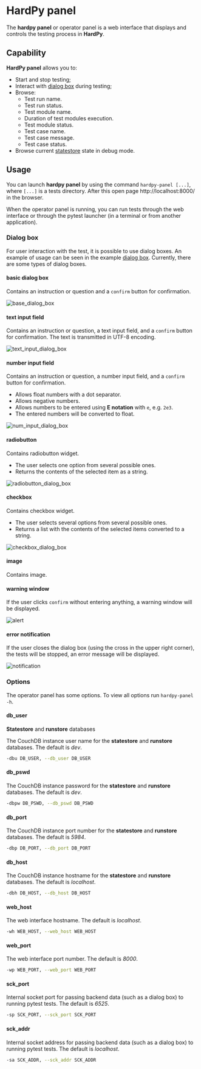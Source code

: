 # HardPy panel

The **hardpy panel** or operator panel is a web interface that displays and controls the testing process in **HardPy**.

## Capability

**HardPy panel** allows you to:

- Start and stop testing;
- Interact with [dialog box](hardpy_panel.md#dialog-box) during testing;
- Browse:
    - Test run name.
    - Test run status.
    - Test module name.
    - Duration of test modules execution.
    - Test module status.
    - Test case name.
    - Test case message.
    - Test case status.
- Browse current [statestore](database.md#statestore-scheme) state in debug mode.

## Usage

You can launch **hardpy panel** by using the command `hardpy-panel [...]`, where `[...]` is a tests directory.
After this open page http://localhost:8000/ in the browser.

When the operator panel is running, you can run tests through the web interface or through
the pytest launcher (in a terminal or from another application).

### Dialog box

For user interaction with the test, it is possible to use dialog boxes.
An example of usage can be seen in the example [dialog box](../examples/dialog_box.md).
Currently, there are some types of dialog boxes.

#### basic dialog box

Contains an instruction or question and a `confirm` button for confirmation.

![base_dialog_box](../img/dialog_box/base_dialog_box.png)

#### text input field

Contains an instruction or question, a text input field, and a `confirm` button for confirmation.
The text is transmitted in UTF-8 encoding.

![text_input_dialog_box](../img/dialog_box/text_input_dialog_box.png)

#### number input field

Contains an instruction or question, a number input field, and a `confirm` button for confirmation.

* Allows float numbers with a dot separator.
* Allows negative numbers.
* Allows numbers to be entered using **E notation** with `e`, e.g. `2e3`.
* The entered numbers will be converted to float.

![num_input_dialog_box](../img/dialog_box/num_input_dialog_box.png)

#### radiobutton

Contains radiobutton widget.

* The user selects one option from several possible ones.
* Returns the contents of the selected item as a string.

![radiobutton_dialog_box](../img/dialog_box/radiobutton_dialog_box.png)

#### checkbox

Contains checkbox widget.

* The user selects several options from several possible ones.
* Returns a list with the contents of the selected items converted to a string.

![checkbox_dialog_box](../img/dialog_box/checkbox_dialog_box.png)

#### image

Contains image.

#### warning window

If the user clicks `confirm` without entering anything, a warning window will be displayed.

![alert](../img/dialog_box/alert.png)

#### error notification

If the user closes the dialog box (using the cross in the upper right corner),
the tests will be stopped, an error message will be displayed.

![notification](../img/dialog_box/notification.png)

### Options

The operator panel has some options.
To view all options run `hardpy-panel -h`.

#### db_user

**Statestore** and **runstore** databases

The CouchDB instance user name for the **statestore** and **runstore** databases.
The default is *dev*.

```bash
-dbu DB_USER, --db_user DB_USER
```

#### db_pswd

The CouchDB instance password for the **statestore** and **runstore** databases.
The default is *dev*.

```bash
-dbpw DB_PSWD, --db_pswd DB_PSWD
```

#### db_port

The CouchDB instance port number for the **statestore** and **runstore** databases.
The default is *5984*.

```bash
-dbp DB_PORT, --db_port DB_PORT
```

#### db_host

The CouchDB instance hostname for the **statestore** and **runstore** databases.
The default is *localhost*.

```bash
-dbh DB_HOST, --db_host DB_HOST
```

#### web_host

The web interface hostname.
The default is *localhost*.

```bash
-wh WEB_HOST, --web_host WEB_HOST
```

#### web_port

The web interface port number.
The default is *8000*.

```bash
-wp WEB_PORT, --web_port WEB_PORT
```

#### sck_port

Internal socket port for passing backend data (such as a dialog box) to running pytest tests.
The default is *6525*.

```bash
-sp SCK_PORT, --sck_port SCK_PORT
```

#### sck_addr

Internal socket address for passing backend data (such as a dialog box) to running pytest tests.
The default is *localhost*.

```bash
-sa SCK_ADDR, --sck_addr SCK_ADDR
```
